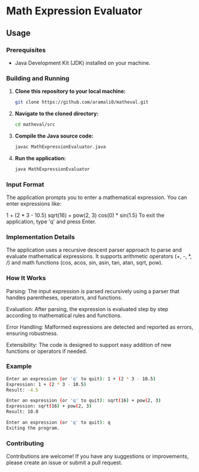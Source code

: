 # Math Expression Evaluator

## Usage

### Prerequisites

- Java Development Kit (JDK) installed on your machine.

### Building and Running

1. **Clone this repository to your local machine:**
   ```bash
   git clone https://github.com/aramali0/matheval.git
   ```
2. **Navigate to the cloned directory:**
   ```bash
   cd matheval/src
   ```
3. **Compile the Java source code:**
   ```bash
   javac MathExpressionEvaluator.java
   ```
4. **Run the application:**
   ```bash
   java MathExpressionEvaluator
   ```
### Input Format
The application prompts you to enter a mathematical expression. You can enter expressions like:

1 + (2 * 3 - 10.5)
sqrt(16) + pow(2, 3)
cos(0) * sin(1.5)
To exit the application, type 'q' and press Enter.

### Implementation Details
The application uses a recursive descent parser approach to parse and evaluate mathematical expressions. It supports arithmetic operators (+, -, *, /) and math functions (cos, acos, sin, asin, tan, atan, sqrt, pow).

### How It Works
Parsing: The input expression is parsed recursively using a parser that handles parentheses, operators, and functions.

Evaluation: After parsing, the expression is evaluated step by step according to mathematical rules and functions.

Error Handling: Malformed expressions are detected and reported as errors, ensuring robustness.

Extensibility: The code is designed to support easy addition of new functions or operators if needed.
### Example
 ```bash
Enter an expression (or 'q' to quit): 1 + (2 * 3 - 10.5)
Expression: 1 + (2 * 3 - 10.5)
Result: -4.5

Enter an expression (or 'q' to quit): sqrt(16) + pow(2, 3)
Expression: sqrt(16) + pow(2, 3)
Result: 10.0

Enter an expression (or 'q' to quit): q
Exiting the program.
```

### Contributing
Contributions are welcome! If you have any suggestions or improvements, please create an issue or submit a pull request.
